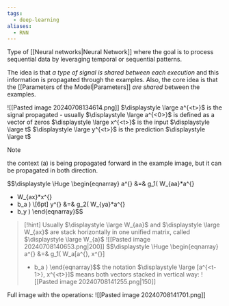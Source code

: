 ```yaml
---
tags:
  - deep-learning
aliases:
  - RNN
---
```

Type of [[Neural networks|Neural Network]] where the goal is to process sequential data by leveraging temporal or sequential patterns.

The idea is that *a type of signal is shared between each execution* and this information is propagated through the examples. Also, the core idea is that the [[Parameters of the Model|Parameters]] *are shared* between the examples. 

![[Pasted image 20240708134614.png]]
$\displaystyle \large a^{<t>}$ is the signal propagated - usually $\displaystyle \large a^{<0>}$ is defined as a vector of zeros 
$\displaystyle \large x^{<t>}$ is the input $\displaystyle \large t$
$\displaystyle \large y^{<t>}$ is the prediction $\displaystyle \large t$

>[!note] 
>the context (a) is being propagated forward in the example image, but it can be propagated in both direction.

$$\displaystyle \Huge \begin{eqnarray} 
a^{<t>} &=& g_1(
W_{aa}*a^{<t-1>}
+ W_{ax}*x^{<t>}
+ b_a
) 
\\[6pt]
y^{<t>} &=& g_2(
W_{ya}*a^{<t>}
+ b_y
) 
\end{eqnarray}$$

>[!hint]
>Usually $\displaystyle \large W_{aa}$ and $\displaystyle \large W_{ax}$ are stack horizontally in one unified matrix, called $\displaystyle \large W_{a}$
>![[Pasted image 20240708140653.png|200]]
>$$\displaystyle \Huge \begin{eqnarray} 
>a^{<t>} &=& g_1(
>W_a[a^{<t-1>}, x^{<t>}]
>+ b_a
>) 
>\end{eqnarray}$$
>the notation $\displaystyle \large [a^{<t-1>}, x^{<t>}]$ means both vectors stacked in vertical way:
>![[Pasted image 20240708141255.png|150]]

Full image with the operations:
![[Pasted image 20240708141701.png]]